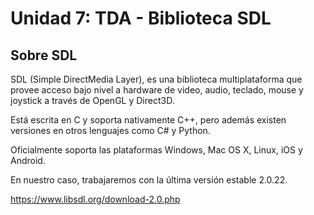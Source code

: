# Unidad 7: TDA - Biblioteca SDL 

## Sobre SDL
SDL (Simple DirectMedia Layer), es una biblioteca multiplataforma que provee acceso bajo nivel a hardware de video, audio, teclado, mouse y joystick a través de OpenGL y Direct3D.

Está escrita en C y soporta nativamente C++, pero además existen versiones en otros lenguajes como C# y Python.

Oficialmente soporta las plataformas Windows, Mac OS X, Linux, iOS y Android.

En nuestro caso, trabajaremos con la última versión estable 2.0.22.

https://www.libsdl.org/download-2.0.php
